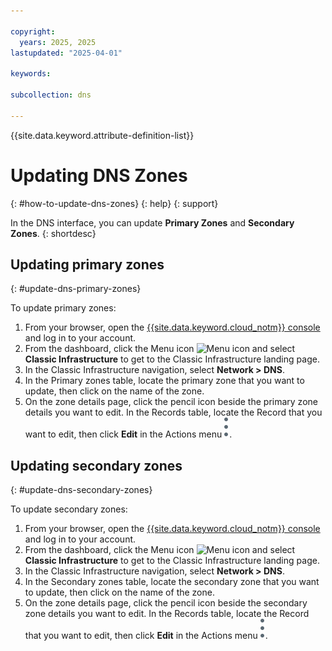 ```yaml
---

copyright:
  years: 2025, 2025
lastupdated: "2025-04-01"

keywords: 

subcollection: dns

---
```


{{site.data.keyword.attribute-definition-list}}

# Updating DNS Zones
{: #how-to-update-dns-zones}
{: help}
{: support}

In the DNS interface, you can update **Primary Zones** and **Secondary Zones**.
{: shortdesc}

## Updating primary zones
{: #update-dns-primary-zones}

To update primary zones:

1. From your browser, open the [{{site.data.keyword.cloud_notm}} console](/login) and log in to your account.
1. From the dashboard, click the Menu icon ![Menu icon](../icons/icon_hamburger.svg) and select **Classic Infrastructure** to get to the Classic Infrastructure landing page.
1. In the Classic Infrastructure navigation, select **Network > DNS**.
1. In the Primary zones table, locate the primary zone that you want to update, then click on the name of the zone. 
1. On the zone details page, click the pencil icon beside the primary zone details you want to edit. In the Records table, locate the Record that you want to edit, then click **Edit** in the Actions menu ![Actions menu](images/actions-icon-vertical.svg).


## Updating secondary zones
{: #update-dns-secondary-zones}

To update secondary zones:

1. From your browser, open the [{{site.data.keyword.cloud_notm}} console](/login) and log in to your account.
1. From the dashboard, click the Menu icon ![Menu icon](../icons/icon_hamburger.svg) and select **Classic Infrastructure** to get to the Classic Infrastructure landing page.
1. In the Classic Infrastructure navigation, select **Network > DNS**.
1. In the Secondary zones table, locate the secondary zone that you want to update, then click on the name of the zone. 
1. On the zone details page, click the pencil icon beside the secondary zone details you want to edit. In the Records table, locate the Record that you want to edit, then click **Edit** in the Actions menu ![Actions menu](images/actions-icon-vertical.svg).
